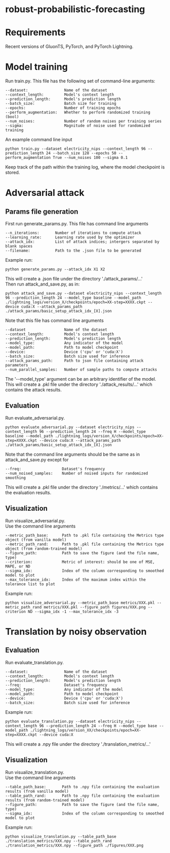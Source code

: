 # robust-probabilistic-forecasting

# **Requirements**
Recent versions of GluonTS, PyTorch, and PyTorch Lightning.

# **Model training**
Run train.py.
This file has the following set of command-line arguments:
```console
--dataset:                Name of the dataset
--context_length:         Model's context length
--prediction_length:      Model's prediction length
--batch_size:             Batch size for training
--epochs:                 Number of training epochs
--perform_augmentation:   Whether to perform randomized training (bool)
--num_noises:             Number of random noises per training series
--sigma:                  Magnitude of noise used for randomized training
```

An example command line input
```console
python train.py --dataset electricity_nips --context_length 96 --prediction_length 24 --batch_size 128 --epochs 50 --perform_augmentation True --num_noises 100 --sigma 0.1
```

Keep track of the path within the training log, where the model checkpoint is stored.

# **Adversarial attack**
## **Params file generation**
First run generate_params.py.
This file has command line arguments
```console
--n_iterations:       Number of iterations to compute attack
--learning_rate:      Learning rate used by the optimizer
--attack_idx:         List of attack indices; intergers separated by blank spaces
--filename:           Path to the .json file to be generated
```
Example run:
```console
python generate_params.py --attack_idx X1 X2
```
This will create a .json file under the directory './attack_params/...'\
Then run attack_and_save.py, as in:

```console
python attack_and_save.py --dataset electricity_nips --context_length 96 --prediction_length 24 --model_type baseline --model_path ./lightning_logs/version_X/checkpoints/epoch=XX-step=XXXX.ckpt --device cuda:X --attack_params_path ./attack_params/basic_setup_attack_idx_[X].json
```
Note that this file has command line arguments
```console
--dataset                 Name of the dataset
--context_length:         Model's context length
--prediction_length:      Model's prediction length
--model_type:             Any indicator of the model
--model_path:             Path to model checkpoint
--device:                 Device ('cpu' or 'cuda:X')
--batch_size:             Batch size used for inference
--attack_params_path:     Path to json file containing attack parameters
--num_parallel_samples:   Number of sample paths to compute attacks
```
The '--model_type' argument can be an arbitrary identifier of the model.\
This will create a .pkl file under the directory './attack_results/...' which contains the attack results.

## **Evaluation**
Run evaluate_adversarial.py.
```console
python evaluate_adversarial.py --dataset electricity_nips --context_length 96 --prediction_length 24 --freq H --model_type baseline --model_path ./lightning_logs/version_X/checkpoints/epoch=XX-step=XXXX.ckpt --device cuda:X --attack_params_path ./attack_params/basic_setup_attack_idx_[X].json
```
Note that the command line arguments should be the same as in attack_and_save.py except for
```console
--freq:                  Dataset's frequency
--num_noised_samples:    Number of noised inputs for randomized smoothing 
```
This will create a .pkl file under the directory './metrics/...' which contains the evaluation results.

## **Visualization**
Run visualize_adversarial.py.\
Use the command line arguments
```console
--metric_path_base:      Path to .pkl file containing the Metrics type object (from vanilla model)
--metric_path_rand:      Path to .pkl file containing the Metrics type object (from random-trained model)
--figure_path:           Path to save the figure (and the file name, type)
--criterion:             Metric of interest: should be one of MSE, MAPE, or ND
--sigma_idx:             Index of the column corresponding to smoothed model to plot
--max_tolerance_idx:     Index of the maximum index within the tolerance list to plot
```
Example run:
```console
python visualize_adversarial.py --metric_path_base metrics/XXX.pkl --metric_path_rand metrics/XXX.pkl --figure_path figures/XXX.png --criterion ND --sigma_idx -1 --max_tolerance_idx -3
```

# **Translation by noisy observation**
## **Evaluation**
Run evaluate_translation.py.
```console
--dataset:                Name of the dataset
--context_length:         Model's context length
--prediction_length:      Model's prediction length
--freq:                   Dataset's frequency
--model_type:             Any indicator of the model
--model_path:             Path to model checkpoint
--device:                 Device ('cpu' or 'cuda:X')
--batch_size:             Batch size used for inference
```
Example run:
```console
python evaluate_translation.py --dataset electricity_nips --context_length 96 --prediction_length 24 --freq H --model_type base --model_path ./lightning_logs/version_XX/checkpoints/epoch=XX-step=XXXX.ckpt --device cuda:X
```
This will create a .npy file under the directory './translation_metrics/...'

## **Visualization**
Run visualize_translation.py.\
Use the command line arguments
```console
--table_path_base:       Path to .npy file containing the evaluation results (from vanilla model)
--table_path_rand:       Path to .npy file containing the evaluation results (from random-trained model)
--figure_path:           Path to save the figure (and the file name, type)
--sigma_idx:             Index of the column corresponding to smoothed model to plot
```
Example run:
```console
python visualize_translation.py --table_path_base ./translation_metrics/XXX.npy --table_path_rand ./translation_metrics/XXX.npy --figure_path ./figures/XXX.png
```